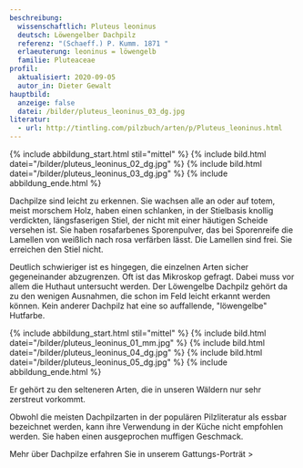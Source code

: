 ```yaml
---
beschreibung:
  wissenschaftlich: Pluteus leoninus
  deutsch: Löwengelber Dachpilz
  referenz: "(Schaeff.) P. Kumm. 1871 "
  erlaeuterung: leoninus = löwengelb
  familie: Pluteaceae
profil:
  aktualisiert: 2020-09-05
  autor_in: Dieter Gewalt
hauptbild:
  anzeige: false
  datei: /bilder/pluteus_leoninus_03_dg.jpg
literatur:
  - url: http://tintling.com/pilzbuch/arten/p/Pluteus_leoninus.html
---
```

{% include abbildung_start.html stil="mittel" %}
{% include bild.html datei="/bilder/pluteus_leoninus_02_dg.jpg" %}
{% include bild.html datei="/bilder/pluteus_leoninus_03_dg.jpg" %}
{% include abbildung_ende.html %}

Dachpilze sind leicht zu erkennen. Sie wachsen alle an oder auf totem, meist morschem Holz, haben einen schlanken, in der Stielbasis knollig verdickten, längsfaserigen Stiel, der nicht mit einer häutigen Scheide versehen ist. Sie haben rosafarbenes Sporenpulver, das bei Sporenreife die Lamellen von weißlich nach rosa verfärben lässt. Die Lamellen sind frei. Sie erreichen den Stiel nicht.

Deutlich schwieriger ist es hingegen, die einzelnen Arten sicher gegeneinander abzugrenzen. Oft ist das Mikroskop gefragt. Dabei muss vor allem die Huthaut untersucht werden. Der Löwengelbe Dachpilz gehört da zu den wenigen Ausnahmen, die schon im Feld leicht erkannt werden können. Kein anderer Dachpilz hat eine so auffallende, "löwengelbe" Hutfarbe. 

{% include abbildung_start.html stil="mittel" %}
{% include bild.html datei="/bilder/pluteus_leoninus_01_mm.jpg" %}
{% include bild.html datei="/bilder/pluteus_leoninus_04_dg.jpg" %}
{% include bild.html datei="/bilder/pluteus_leoninus_05_dg.jpg" %}
{% include abbildung_ende.html %}

Er gehört zu den selteneren Arten, die in unseren Wäldern nur sehr zerstreut vorkommt.

Obwohl die meisten Dachpilzarten in der populären Pilzliteratur als essbar bezeichnet werden, kann ihre Verwendung in der Küche nicht empfohlen werden. Sie haben einen ausgeprochen muffigen Geschmack.

Mehr über Dachpilze erfahren Sie in unserem Gattungs-Porträt >
